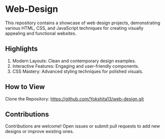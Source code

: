 # Web-Design
This repository contains a showcase of web design projects, demonstrating various HTML, CSS, and JavaScript techniques for creating visually appealing and functional websites.

## Highlights
1. Modern Layouts: Clean and contemporary design examples.
2. Interactive Features: Engaging and user-friendly components.
3. CSS Mastery: Advanced styling techniques for polished visuals.

## How to View
Clone the Repository:
 https://github.com/Yokshita13/web-design.git

## Contributions
Contributions are welcome! Open issues or submit pull requests to add new designs or improve existing ones.
